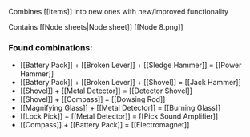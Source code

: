 Combines [[Items]] into new ones with new/improved functionality


Contains [[Node sheets|Node sheet]] [[Node 8.png]]

### Found combinations:
- [[Battery Pack]] + [[Broken Lever]] + [[Sledge Hammer]] = [[Power Hammer]]
- [[Battery Pack]] + [[Broken Lever]] + [[Shovel]] = [[Jack Hammer]]
- [[Shovel]] + [[Metal Detector]] = [[Detector Shovel]]
- [[Shovel]] + [[Compass]] = [[Dowsing Rod]]
- [[Magnifying Glass]] + [[Metal Detector]] = [[Burning Glass]]
- [[Lock Pick]] + [[Metal Detector]] = [[Pick Sound Amplifier]]
- [[Compass]] + [[Battery Pack]] = [[Electromagnet]]